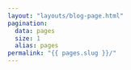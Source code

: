 ```yaml
---
layout: "layouts/blog-page.html"
pagination:
  data: pages
  size: 1
  alias: pages
permalink: "{{ pages.slug }}/"
---
```

